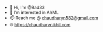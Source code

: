 - 👋 Hi, I’m @Bad33
- 👀 I’m interested in AI/ML
- 📫 Reach me @ chaudharyn582@gmail.com
- 🌐 https://chaudharynikhil.com

<!---
Bad33/Bad33 is a ✨ special ✨ repository because its `README.md` (this file) appears on your GitHub profile.
You can click the Preview link to take a look at your changes.
--->
